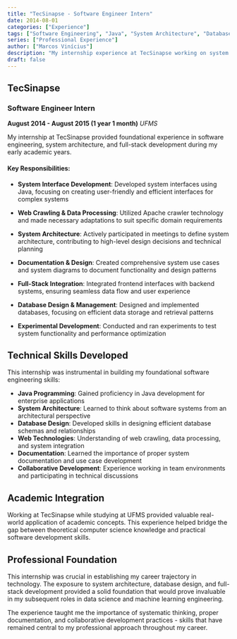 ```yaml
---
title: "TecSinapse - Software Engineer Intern"
date: 2014-08-01
categories: ["Experience"]
tags: ["Software Engineering", "Java", "System Architecture", "Database Design", "Backend Development"]
series: ["Professional Experience"]
author: ["Marcos Vinícius"]
description: "My internship experience at TecSinapse working on system development, architecture design, and database integration at UFMS."
draft: false
---
```


## TecSinapse

### Software Engineer Intern
**August 2014 - August 2015 (1 year 1 month)**
*UFMS*

My internship at TecSinapse provided foundational experience in software engineering, system architecture, and full-stack development during my early academic years.

#### Key Responsibilities:

* **System Interface Development**: Developed system interfaces using Java, focusing on creating user-friendly and efficient interfaces for complex systems

* **Web Crawling & Data Processing**: Utilized Apache crawler technology and made necessary adaptations to suit specific domain requirements

* **System Architecture**: Actively participated in meetings to define system architecture, contributing to high-level design decisions and technical planning

* **Documentation & Design**: Created comprehensive system use cases and system diagrams to document functionality and design patterns

* **Full-Stack Integration**: Integrated frontend interfaces with backend systems, ensuring seamless data flow and user experience

* **Database Design & Management**: Designed and implemented databases, focusing on efficient data storage and retrieval patterns

* **Experimental Development**: Conducted and ran experiments to test system functionality and performance optimization

## Technical Skills Developed

This internship was instrumental in building my foundational software engineering skills:

* **Java Programming**: Gained proficiency in Java development for enterprise applications
* **System Architecture**: Learned to think about software systems from an architectural perspective
* **Database Design**: Developed skills in designing efficient database schemas and relationships
* **Web Technologies**: Understanding of web crawling, data processing, and system integration
* **Documentation**: Learned the importance of proper system documentation and use case development
* **Collaborative Development**: Experience working in team environments and participating in technical discussions

## Academic Integration

Working at TecSinapse while studying at UFMS provided valuable real-world application of academic concepts. This experience helped bridge the gap between theoretical computer science knowledge and practical software development skills.

## Professional Foundation

This internship was crucial in establishing my career trajectory in technology. The exposure to system architecture, database design, and full-stack development provided a solid foundation that would prove invaluable in my subsequent roles in data science and machine learning engineering.

The experience taught me the importance of systematic thinking, proper documentation, and collaborative development practices - skills that have remained central to my professional approach throughout my career.
